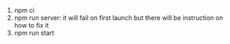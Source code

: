 1. npm ci
2. npm run server: it will fail on first launch but there will be instruction on how to fix it
3. npm run start 
